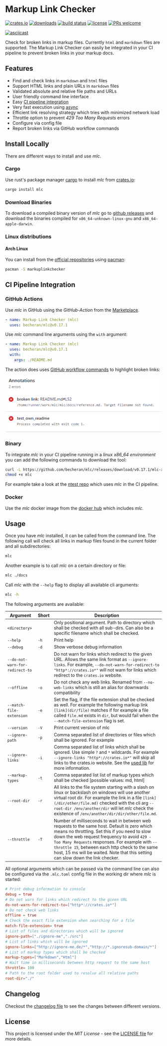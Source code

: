 # Markup Link Checker

[![crates.io](https://img.shields.io/crates/v/mlc.svg?color=orange)](https://crates.io/crates/mlc)
[![downloads](https://badgen.net/crates/d/mlc?color=blue)](https://crates.io/crates/mlc)
[![build status](https://github.com/becheran/mlc/actions/workflows/rust.yml/badge.svg)](https://github.com/becheran/mlc/actions/workflows/rust.yml)
[![license](https://img.shields.io/badge/License-MIT-yellow.svg)](https://opensource.org/license/mit)
[![PRs welcome](https://img.shields.io/badge/PRs-welcome-brightgreen.svg)](https://github.com/becheran/mlc/blob/master/CONTRIBUTING.md)

[![asciicast](https://asciinema.org/a/299100.svg)](https://asciinema.org/a/299100)

Check for broken links in markup files. Currently `html` and `markdown` files are supported. The Markup Link Checker can easily be integrated in your CI pipeline to prevent broken links in your markup docs.

## Features

* Find and check links in `markdown` and `html` files
* Support HTML links and plain URLs in `markdown` files
* Validated absolute and relative file paths and URLs
* User friendly command line interface
* Easy [CI pipeline integration](#ci-pipeline-integration)
* Very fast execution using [async](https://rust-lang.github.io/async-book/)
* Efficient link resolving strategy which tries with minimized network load
* Throttle option to prevent *429 Too Many Requests* errors
* Configure via config file
* Report broken links via GitHub workflow commands

## Install Locally

There are different ways to install and use *mlc*.

### Cargo

Use rust's package manager [cargo](https://doc.rust-lang.org/cargo/) to install *mlc* from [crates.io](https://crates.io/crates/mlc):

``` bash
cargo install mlc
```

### Download Binaries

To download a compiled binary version of *mlc* go to [github releases](https://github.com/becheran/mlc/releases) and download the binaries compiled for `x86_64-unknown-linux-gnu` and `x86_64-apple-darwin`.

### Linux distributions

#### Arch Linux

You can install from the [official repositories](https://archlinux.org/packages/extra/x86_64/markuplinkchecker/) using [pacman](https://wiki.archlinux.org/title/pacman):

```bash
pacman -S markuplinkchecker
```

## CI Pipeline Integration

### GitHub Actions

Use *mlc* in GitHub using the *GitHub-Action* from the [Marketplace](https://github.com/marketplace/actions/markup-link-checker-mlc).

``` yaml
- name: Markup Link Checker (mlc)
  uses: becheran/mlc@v0.17.1
```

Use *mlc* command line arguments using the `with` argument:

``` yaml
- name: Markup Link Checker (mlc)
  uses: becheran/mlc@v0.17.1
  with:
    args: ./README.md
```

The action does uses [GitHub workflow commands](https://docs.github.com/en/actions/using-workflows/workflow-commands-for-github-actions) to highlight broken links:

![annotation](./docs/FailingAnnotation.PNG)

### Binary

To integrate *mlc* in your CI pipeline running in a *linux x86_64 environment* you can add the following commands to download the tool:

``` bash
curl -L https://github.com/becheran/mlc/releases/download/v0.17.1/mlc-x86_64-linux -o mlc
chmod +x mlc
```

For example take a look at the [ntest repo](https://github.com/becheran/ntest/blob/master/.github/workflows/ci.yml) which uses *mlc* in the CI pipeline.

### Docker

Use the *mlc* docker image from the [docker hub](https://hub.docker.com/repository/docker/becheran/mlc) which includes *mlc*.

## Usage

Once you have *mlc* installed, it can be called from the command line. The following call will check all links in markup files found in the current folder and all subdirectories:

``` bash
mlc
```

Another example is to call *mlc* on a certain directory or file:

``` bash
mlc ./docs
```

Call *mlc* with the `--help` flag to display all available cli arguments:

``` bash
mlc -h
```

The following arguments are available:

| Argument         | Short | Description |
|------------------|-------|-------------|
| `<directory>`    |       | Only positional argument. Path to directory which shall be checked with all sub-dirs. Can also be a specific filename which shall be checked. |
| `--help`         | `-h`  | Print help |
| `--debug`        | `-d`  | Show verbose debug information |
| `--do-not-warn-for-redirect-to` | | Do not warn for links which redirect to the given URL. Allows the same link format as `--ignore-links`. For example, `--do-not-warn-for-redirect-to "http*://crates.io*"` will not warn for links which redirect to the `crates.io` website. |
| `--offline`      | `-o`  | Do not check any web links. Renamed from `--no-web-links` which is still an alias for downwards compatibility |
| `--match-file-extension` | `-e`  | Set the flag, if the file extension shall be checked as well. For example the following markup link `[link](dir/file)` matches if for example a file called `file.md` exists in `dir`, but would fail when the `--match-file-extension` flag is set. |
| `--version`      | `-V` | Print current version of mlc |
| `--ignore-path`  | `-p` | Comma separated list of directories or files which shall be ignored. For example  |
| `--ignore-links` | `-i` | Comma separated list of links which shall be ignored. Use simple `?` and `*` wildcards. For example `--ignore-links "http*://crates.io*"` will skip all links to the crates.io website. See the [used lib](https://github.com/becheran/wildmatch) for more information.  |
| `--markup-types` | `-t` | Comma separated list list of markup types which shall be checked [possible values: md, html] |
| `--root-dir`     | `-r` | All links to the file system starting with a slash on linux or backslash on windows will use another virtual root dir. For example the link in a file `[link](/dir/other/file.md)` checked with the cli arg `--root-dir /env/another/dir` will let *mlc* check the existence of `/env/another/dir/dir/other/file.md`. |
| `--throttle`     | `-T` | Number of milliseconds to wait in between web requests to the same host. Default is zero which means no throttling. Set this if you need to slow down the web request frequency to avoid `429 - Too Many Requests` responses. For example with `--throttle 15`, between each http check to the same host, 15 ms will be waited. Note that this setting can slow down the link checker. |

All optional arguments which can be passed via the command line can also be configured via the `.mlc.toml` config file in the working dir where *mlc* is started:

``` toml
# Print debug information to console
debug = true
# Do not warn for links which redirect to the given URL
do-not-warn-for-redirect-to=["http*://crates.io*"]
# Do not check web links
offline = true
# Check the exact file extension when searching for a file
match-file-extension= true
# List of files and directories which will be ignored
ignore-path=["./ignore-me","./src"]
# List of links which will be ignored
ignore-links=["http://ignore-me.de/*","http://*.ignoresub-domain/*"]
# List of markup types which shall be checked
markup-types=["Markdown","Html"]
# Wait time in milliseconds between http request to the same host
throttle= 100
# Path to the root folder used to resolve all relative paths
root-dir="./"
```

## Changelog

Checkout the [changelog file](https://github.com/becheran/mlc/blob/master/CHANGELOG.md) to see the changes between different versions.

## License

This project is licensed under the *MIT License* - see the [LICENSE file](https://github.com/becheran/mlc/blob/master/LICENSE) for more details.
